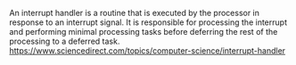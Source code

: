 An interrupt handler is a routine that is executed by the processor in response to an interrupt signal. It is responsible for processing the interrupt and performing minimal processing tasks before deferring the rest of the processing to a deferred task.
https://www.sciencedirect.com/topics/computer-science/interrupt-handler
